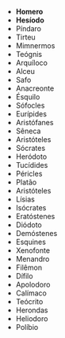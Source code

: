 - **Homero**
- **Hesíodo**
- Píndaro
- Tirteu
- Mimnermos
- Teógnis
- Arquíloco
- Alceu
- Safo
- Anacreonte 
- Ésquilo
- Sófocles
- Eurípides
- Aristófanes
- Sêneca
- Aristóteles
- Sócrates
- Heródoto
- Tucídides
- Péricles
- Platão
- Aristóteles
- Lísias
- Isócrates
- Eratóstenes
- Diódoto
- Demóstenes
- Esquines
- Xenofonte
- Menandro
- Filêmon
- Dífilo
- Apolodoro
- Calímaco
- Teócrito
- Herondas
- Heliodoro
- Políbio
